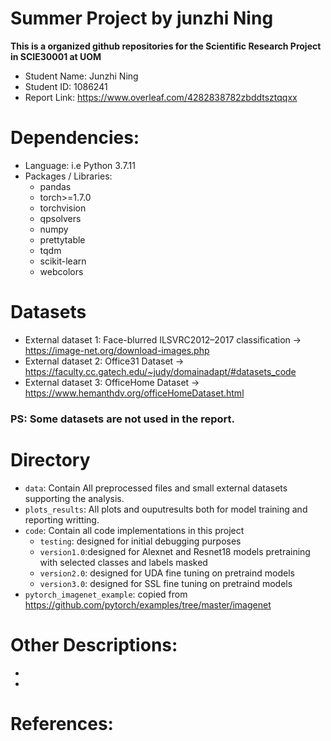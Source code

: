 # Summer Project by junzhi Ning


**This is a organized github repositories for the Scientific Research Project in SCIE30001 at UOM**
- Student Name: Junzhi Ning
- Student ID: 1086241
- Report Link: https://www.overleaf.com/4282838782zbddtsztqqxx



# Dependencies:
- Language: i.e Python 3.7.11
- Packages / Libraries:
  - pandas
  - torch>=1.7.0
  - torchvision
  - qpsolvers
  - numpy
  - prettytable
  - tqdm
  - scikit-learn
  - webcolors  


# Datasets
- External dataset 1: Face-blurred ILSVRC2012–2017 classification -> https://image-net.org/download-images.php
- External dataset 2: Office31 Dataset -> https://faculty.cc.gatech.edu/~judy/domainadapt/#datasets_code
- External dataset 3: OfficeHome Dataset -> https://www.hemanthdv.org/officeHomeDataset.html
### PS: Some datasets are not used in the report.

# Directory
- `data`: Contain All preprocessed files and small external datasets supporting the analysis.
- `plots_results`: All plots and ouputresults both for model training and reporting writting.
- `code`: Contain all code implementations in this project
  - `testing`: designed for initial debugging purposes
  -  `version1.0`:designed for Alexnet and Resnet18 models pretraining with selected classes and labels masked
  -  `version2.0`: designed for UDA fine tuning on pretraind models
  -  `version3.0`: designed for SSL fine tuning on pretraind models
- `pytorch_imagenet_example`: copied from https://github.com/pytorch/examples/tree/master/imagenet


# Other Descriptions:
-     
-  


# References:

